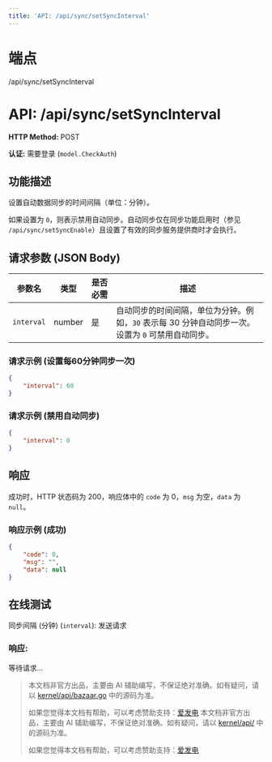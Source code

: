 ```yaml
---
title: 'API: /api/sync/setSyncInterval'
---
```

# 端点

/api/sync/setSyncInterval

# API: /api/sync/setSyncInterval

**HTTP Method:** POST

**认证:** 需要登录 (`model.CheckAuth`)

## 功能描述

设置自动数据同步的时间间隔（单位：分钟）。

如果设置为 `0`，则表示禁用自动同步。自动同步仅在同步功能启用时（参见 `/api/sync/setSyncEnable`）且设置了有效的同步服务提供商时才会执行。

## 请求参数 (JSON Body)

| 参数名 | 类型 | 是否必需 | 描述 |
| --- | --- | --- | --- |
| `interval` | number | 是 | 自动同步的时间间隔，单位为分钟。例如，`30` 表示每 30 分钟自动同步一次。设置为 `0` 可禁用自动同步。 |

### 请求示例 (设置每60分钟同步一次)

```json
{
    "interval": 60
}
```

### 请求示例 (禁用自动同步)

```json
{
    "interval": 0
}
```

## 响应

成功时，HTTP 状态码为 200，响应体中的 `code` 为 0，`msg` 为空，`data` 为 `null`。

### 响应示例 (成功)

```json
{
    "code": 0,
    "msg": "",
    "data": null
}
```

## 在线测试

同步间隔 (分钟) (`interval`):  发送请求

### 响应:

等待请求...
> 本文档非官方出品，主要由 AI 辅助编写，不保证绝对准确。如有疑问，请以 [kernel/api/bazaar.go](https://github.com/siyuan-note/siyuan/blob/master/kernel/api/bazaar.go) 中的源码为准。
> 
> 如果您觉得本文档有帮助，可以考虑赞助支持：[爱发电](https://afdian.com/a/leolee9086?tab=feed)
> 本文档非官方出品，主要由 AI 辅助编写，不保证绝对准确。如有疑问，请以 [kernel/api/](https://github.com/siyuan-note/siyuan/blob/master/kernel/api/) 中的源码为准。
> 
> 如果您觉得本文档有帮助，可以考虑赞助支持：[爱发电](https://afdian.com/a/leolee9086?tab=feed)
